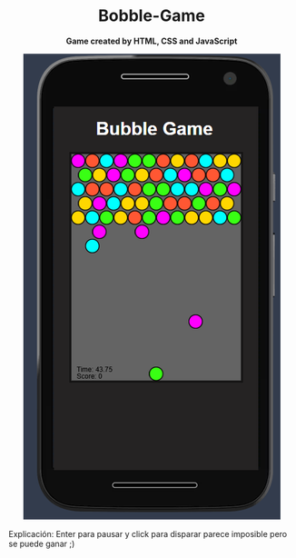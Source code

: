 <div align="center">

# Bobble-Game  
**Game created by HTML, CSS and JavaScript**

![Bobble-Game](https://github.com/sergioironhacker/Bobble-Game/blob/main/images/imgMain.png)

</div>
Explicación: Enter para pausar y click para disparar parece imposible pero se puede ganar ;) 
